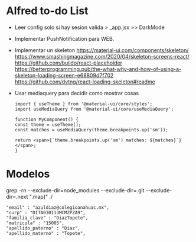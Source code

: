 # Alfred to-do List

-   Leer config solo si hay sesion valida > \_app.jsx >> DarkMode
-   Implementar PushNotification para WEB.

-   Implementar un skeleton
    https://material-ui.com/components/skeleton/
    https://www.smashingmagazine.com/2020/04/skeleton-screens-react/
    https://github.com/buildo/react-placeholder
    https://betterprogramming.pub/the-what-why-and-how-of-using-a-skeleton-loading-screen-e68809d7f702
    https://github.com/dvtng/react-loading-skeleton#readme

-   Usar mediaquery para decidir como mostrar cosas

        import { useTheme } from '@material-ui/core/styles';
        import useMediaQuery from '@material-ui/core/useMediaQuery';

        function MyComponent() {
        const theme = useTheme();
        const matches = useMediaQuery(theme.breakpoints.up('sm'));

        return <span>{`theme.breakpoints.up('sm') matches: ${matches}`}</span>;
        }

# Modelos

grep -rn --exclude-dir=node_modules --exclude-dir=.git --exclude-dir=.next ".map(" ./

    "email" : "azuldiaz@colegioanahuac.mx",
    "curp" : "DITA030113MCMZPZA9",
    "familia_clave" : "DiazTopete",
    "matricula" : "15005",
    "apellido_paterno" : "Diaz",
    "apellido_materno" : "Topete",
